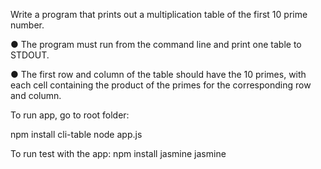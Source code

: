 Write a program that prints out a multiplication table of the first 10 prime number.

● The program must run from the command line and print one table to STDOUT.

● The first row and column of the table should have the 10 primes, with each cell containing the product of the primes for the corresponding row and column.


To run app, go to root folder:

npm install cli-table
node app.js

To run test with the app:
npm install jasmine
jasmine
